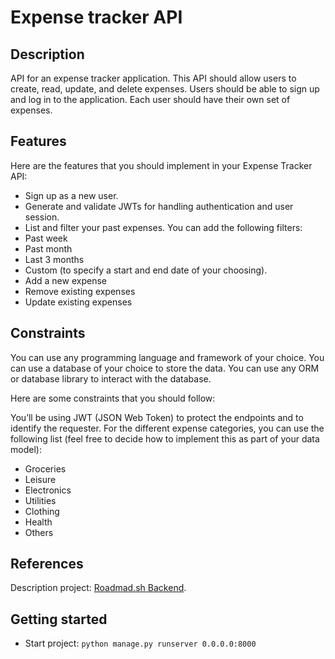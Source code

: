 # Expense tracker API

## Description
API for an expense tracker application. This API should allow users to create, read, update, and delete expenses. Users should be able to sign up and log in to the application. Each user should have their own set of expenses.

## Features
Here are the features that you should implement in your Expense Tracker API:

* Sign up as a new user.
* Generate and validate JWTs for handling authentication and user session.
* List and filter your past expenses. You can add the following filters:
* Past week
* Past month
* Last 3 months
* Custom (to specify a start and end date of your choosing).
* Add a new expense
* Remove existing expenses
* Update existing expenses

## Constraints

You can use any programming language and framework of your choice. You can use a database of your choice to store the data. You can use any ORM or database library to interact with the database.

Here are some constraints that you should follow:

You’ll be using JWT (JSON Web Token) to protect the endpoints and to identify the requester.
For the different expense categories, you can use the following list (feel free to decide how to implement this as part of your data model):
* Groceries
* Leisure
* Electronics
* Utilities
* Clothing
* Health
* Others

## References

Description project: [Roadmad.sh Backend](https://roadmap.sh/projects/expense-tracker-api).

## Getting started

* Start project: `python manage.py runserver 0.0.0.0:8000`


